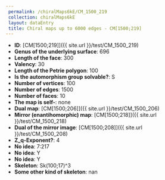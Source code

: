 ```yaml
--- 
 permalink: /chiralMaps6kE/CM_1500_219 
 collection: chiralMaps6kE
 layout: dataEntry
 title: Chiral maps up to 6000 edges - CM[1500;219]
---
```


- **ID**: [CM[1500;219]]({{ site.url }}/test/CM_1500_219)
- **Genus of the underlying surface**: 696
- **Length of the face**: 300
- **Valency**: 30
- **Length of the Petrie polygon**: 100
- **Is the automorphism group solvable?**: S
- **Number of vertices**: 100
- **Number of edges**: 1500
- **Number of faces**: 10
- **The map is self-**: none
- **Dual map**: [CM[1500;206]]({{ site.url }}/test/CM_1500_206)
- **Mirror (enantihomorphic) map**: [CM[1500;218]]({{ site.url }}/test/CM_1500_218)
- **Dual of the mirror image**: [CM[1500;208]]({{ site.url }}/test/CM_1500_208)
- **Z_q-Exponent?**: 4
- **No idea**:  7:217
- **No idea**: Y
- **No idea**: Y
- **Skeleton**: Sk(100;17)^3
- **Some other kind of skeleton**: nan
